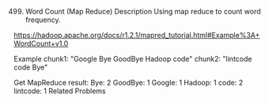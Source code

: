 499. Word Count (Map Reduce)
Description
Using map reduce to count word frequency.

https://hadoop.apache.org/docs/r1.2.1/mapred_tutorial.html#Example%3A+WordCount+v1.0

Example
chunk1: "Google Bye GoodBye Hadoop code"
chunk2: "lintcode code Bye"


Get MapReduce result:
    Bye: 2
    GoodBye: 1
    Google: 1
    Hadoop: 1
    code: 2
    lintcode: 1
Related Problems

